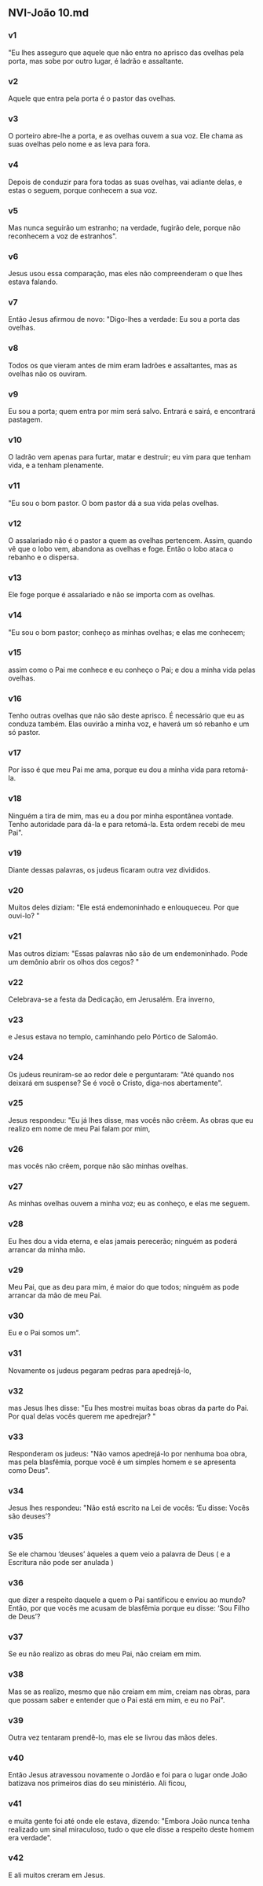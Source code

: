 ## NVI-João 10.md
### v1
 "Eu lhes asseguro que aquele que não entra no aprisco das ovelhas pela porta, mas sobe por outro lugar, é ladrão e assaltante.
### v2
 Aquele que entra pela porta é o pastor das ovelhas.
### v3
 O porteiro abre-lhe a porta, e as ovelhas ouvem a sua voz. Ele chama as suas ovelhas pelo nome e as leva para fora.
### v4
 Depois de conduzir para fora todas as suas ovelhas, vai adiante delas, e estas o seguem, porque conhecem a sua voz.
### v5
 Mas nunca seguirão um estranho; na verdade, fugirão dele, porque não reconhecem a voz de estranhos".
### v6
 Jesus usou essa comparação, mas eles não compreenderam o que lhes estava falando.
### v7
 Então Jesus afirmou de novo: "Digo-lhes a verdade: Eu sou a porta das ovelhas.
### v8
 Todos os que vieram antes de mim eram ladrões e assaltantes, mas as ovelhas não os ouviram.
### v9
 Eu sou a porta; quem entra por mim será salvo. Entrará e sairá, e encontrará pastagem.
### v10
 O ladrão vem apenas para furtar, matar e destruir; eu vim para que tenham vida, e a tenham plenamente.
### v11
 "Eu sou o bom pastor. O bom pastor dá a sua vida pelas ovelhas.
### v12
 O assalariado não é o pastor a quem as ovelhas pertencem. Assim, quando vê que o lobo vem, abandona as ovelhas e foge. Então o lobo ataca o rebanho e o dispersa.
### v13
 Ele foge porque é assalariado e não se importa com as ovelhas.
### v14
 "Eu sou o bom pastor; conheço as minhas ovelhas; e elas me conhecem;
### v15
 assim como o Pai me conhece e eu conheço o Pai; e dou a minha vida pelas ovelhas.
### v16
 Tenho outras ovelhas que não são deste aprisco. É necessário que eu as conduza também. Elas ouvirão a minha voz, e haverá um só rebanho e um só pastor.
### v17
 Por isso é que meu Pai me ama, porque eu dou a minha vida para retomá-la.
### v18
 Ninguém a tira de mim, mas eu a dou por minha espontânea vontade. Tenho autoridade para dá-la e para retomá-la. Esta ordem recebi de meu Pai".
### v19
 Diante dessas palavras, os judeus ficaram outra vez divididos.
### v20
 Muitos deles diziam: "Ele está endemoninhado e enlouqueceu. Por que ouvi-lo? "
### v21
 Mas outros diziam: "Essas palavras não são de um endemoninhado. Pode um demônio abrir os olhos dos cegos? "
### v22
 Celebrava-se a festa da Dedicação, em Jerusalém. Era inverno,
### v23
 e Jesus estava no templo, caminhando pelo Pórtico de Salomão.
### v24
 Os judeus reuniram-se ao redor dele e perguntaram: "Até quando nos deixará em suspense? Se é você o Cristo, diga-nos abertamente".
### v25
 Jesus respondeu: "Eu já lhes disse, mas vocês não crêem. As obras que eu realizo em nome de meu Pai falam por mim,
### v26
 mas vocês não crêem, porque não são minhas ovelhas.
### v27
 As minhas ovelhas ouvem a minha voz; eu as conheço, e elas me seguem.
### v28
 Eu lhes dou a vida eterna, e elas jamais perecerão; ninguém as poderá arrancar da minha mão.
### v29
 Meu Pai, que as deu para mim, é maior do que todos; ninguém as pode arrancar da mão de meu Pai.
### v30
 Eu e o Pai somos um".
### v31
 Novamente os judeus pegaram pedras para apedrejá-lo,
### v32
 mas Jesus lhes disse: "Eu lhes mostrei muitas boas obras da parte do Pai. Por qual delas vocês querem me apedrejar? "
### v33
 Responderam os judeus: "Não vamos apedrejá-lo por nenhuma boa obra, mas pela blasfêmia, porque você é um simples homem e se apresenta como Deus".
### v34
 Jesus lhes respondeu: "Não está escrito na Lei de vocês: ‘Eu disse: Vocês são deuses’?
### v35
 Se ele chamou ‘deuses’ àqueles a quem veio a palavra de Deus ( e a Escritura não pode ser anulada )
### v36
 que dizer a respeito daquele a quem o Pai santificou e enviou ao mundo? Então, por que vocês me acusam de blasfêmia porque eu disse: ‘Sou Filho de Deus’?
### v37
 Se eu não realizo as obras do meu Pai, não creiam em mim.
### v38
 Mas se as realizo, mesmo que não creiam em mim, creiam nas obras, para que possam saber e entender que o Pai está em mim, e eu no Pai".
### v39
 Outra vez tentaram prendê-lo, mas ele se livrou das mãos deles.
### v40
 Então Jesus atravessou novamente o Jordão e foi para o lugar onde João batizava nos primeiros dias do seu ministério. Ali ficou,
### v41
 e muita gente foi até onde ele estava, dizendo: "Embora João nunca tenha realizado um sinal miraculoso, tudo o que ele disse a respeito deste homem era verdade".
### v42
 E ali muitos creram em Jesus.
